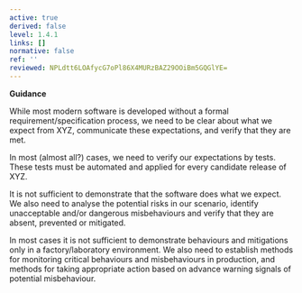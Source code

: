```yaml
---
active: true
derived: false
level: 1.4.1
links: []
normative: false
ref: ''
reviewed: NPLdtt6LOAfycG7oPl86X4MURzBAZ29OOiBm5GQGlYE=
---
```


**Guidance**

While most modern software is developed without a formal
requirement/specification process, we need to be clear about what we expect
from XYZ, communicate these expectations, and verify that they are met.

In most (almost all?) cases, we need to verify our expectations by
tests. These tests must be automated and applied for every candidate release
of XYZ.

It is not sufficient to demonstrate that the software does what we expect. We
also need to analyse the potential risks in our scenario, identify
unacceptable and/or dangerous misbehaviours and verify that they are absent,
prevented or mitigated.

In most cases it is not sufficient to demonstrate behaviours and mitigations
only in a factory/laboratory environment. We also need to establish methods for
monitoring critical behaviours and misbehaviours in production, and methods for
taking appropriate action based on advance warning signals of potential
misbehaviour.

